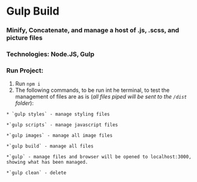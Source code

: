 # Gulp Build
### Minify, Concatenate, and manage a host of .js, .scss, and picture files

### Technologies: Node.JS, Gulp
### Run Project: 
  1. Run `npm i`
  2. The following commands, to be run int he terminal, to test the management of files are as is (*all files piped will be sent to the `/dist` folder*):
  
    * `gulp styles` - manage styling files
    
    *`gulp scripts` - manage javascript files
    
    *`gulp images` - manage all image files
    
    *`gulp build` - manage all files
    
    *`gulp` - manage files and browser will be opened to localhost:3000, showing what has been managed.
    
    *`gulp clean` - delete
